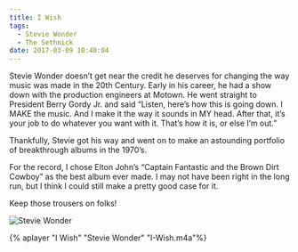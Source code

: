 ```yaml
---
title: I Wish
tags:
  - Stevie Wonder
  - The Sethnick
date: 2017-03-09 10:40:04
---
```

Stevie Wonder doesn’t get near the credit he deserves for changing the way music was made in the 20th Century. Early in his career, he had a show down with the production engineers at Motown. He went straight to President Berry Gordy Jr. and said “Listen, here’s how this is going down. I MAKE the music. And I make it the way it sounds in MY head. After that, it’s your job to do whatever you want with it. That’s how it is, or else I’m out.”
 
Thankfully, Stevie got his way and went on to make an astounding portfolio of breakthrough albums in the 1970’s.
 
For the record, I chose Elton John’s “Captain Fantastic and the Brown Dirt Cowboy” as the best album ever made. I may not have been right in the long run, but I think I could still make a pretty good case for it.
 
Keep those trousers on folks!

![Stevie Wonder](Stevie-Wonder.jpg)

{% aplayer "I Wish" "Stevie Wonder" "I-Wish.m4a"%}
